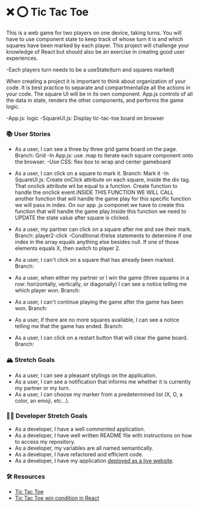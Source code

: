 # ❌ ⭕️ Tic Tac Toe

This is a web game for two players on one device, taking turns. You will have to use component state to keep track of whose turn it is and which squares have been marked by each player. This project will challenge your knowledge of React but should also be an exercise in creating good user experiences.

-Each players turn needs to be a useState(turn and squares marked)

When creating a project it is important to think about organization of your code. It is best practice to separate and compartmentalize all the actions in your code. The square UI will be in its own component. App.js controls of all the data in state, renders the other components, and performs the game logic.

-App.js: logic
-SquareUI.js: Display tic-tac-toe board on browser 

### 📚 User Stories

- As a user, I can see a three by three grid game board on the page.
    Branch: Grid
    -In App.js: use .map to iterate each square component onto the browser. 
    -Use CSS: flex box to wrap and center gameboard

- As a user, I can click on a square to mark it.
    Branch: Mark it 
    -In SquareUI.js: Create onClick attribute on each square, inside the div tag. That onclick attribute wil be equal to a function. Create function to handle the onclick event.iNSIDE THIS FUNCTION WE WILL CALL another function that will handle the game play for this specific function we will pass in index. On our app .js componet we have to create this function that will handle the game play.Inside this function we need to UPDATE the state value after square is clicked. 

- As a user, my partner can click on a square after me and see their mark.
    Branch: player2-click
    -Conditional if/else statements to determine if one index in the array equals anything else besides null. If one of those elements equals X, then switch to player 2. 
    
- As a user, I can't click on a square that has already been marked.
    Branch:
- As a user, when either my partner or I win the game (three squares in a row: horizontally, vertically, or diagonally) I can see a notice telling me which player won.
    Branch: 
- As a user, I can't continue playing the game after the game has been won.
    Branch: 
- As a user, if there are no more squares available, I can see a notice telling me that the game 
has ended.
    Branch: 
- As a user, I can click on a restart button that will clear the game board.
    Branch: 

### 🏔 Stretch Goals

- As a user, I can see a pleasant stylings on the application.
- As a user, I can see a notification that informs me whether it is currently my partner or my turn.
- As a user, I can choose my marker from a predetermined list (X, O, a color, an emoji, etc...).

### 👩‍💻 Developer Stretch Goals

- As a developer, I have a well commented application.
- As a developer, I have well written README file with instructions on how to access my repository.
- As a developer, my variables are all named semantically.
- As a developer, I have refactored and efficient code.
- As a developer, I have my application [deployed as a live website](https://render.com/docs/deploy-create-react-app).

### 🛠 Resources

- [Tic Tac Toe](https://en.wikipedia.org/wiki/Tic-tac-toe)
- [Tic Tac Toe win condition in React](https://forum.freecodecamp.org/t/need-help-understanding-react-tic-tac-toe-winner-function/137840)
